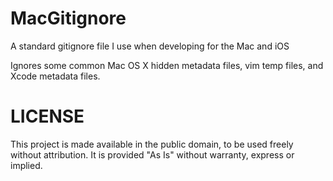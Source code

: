 MacGitignore
============

A standard gitignore file I use when developing for the Mac and iOS

Ignores some common Mac OS X hidden metadata files, vim temp files, and Xcode metadata files.

LICENSE
============

This project is made available in the public domain, to be used freely without attribution. It is provided "As Is" without warranty, express or implied.
